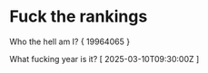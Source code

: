 # Fuck the rankings

Who the hell am I?
{ 19964065 }

What fucking year is it?
[ 2025-03-10T09:30:00Z ]

